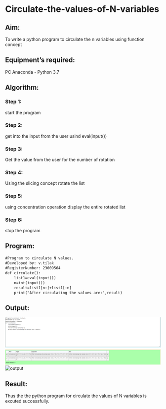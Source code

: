 # Circulate-the-values-of-N-variables
## Aim:
To write a python program to circulate the n variables using function concept
## Equipment’s required:
PC
Anaconda - Python 3.7
## Algorithm: 
### Step 1:
start the program
### Step 2:
get into the input from the user usind eval(input())
### Step 3:
Get the value from the user for the number of rotation
### Step 4:
Using the slicing concept rotate the list
### Step 5: 
using concentration operation display the entire rotated list
### Step 6:
stop the program
## Program:
```
#Program to circulate N values.
#Developed by: v.tilak
#RegisterNumber: 23009564
def circulate():
    list1=eval(input())
    n=int(input())
    result=list1[n:]+list1[:n]
    print("After circulating the values are:",result)
```

## Output:
![output](output.png)
![output](https://github.com/Thilak45/Circulate-the-values-of-N-variables/assets/138849161/6ccec3df-c0dc-4307-8d85-cc05aaf4d7ac)

## Result:
Thus the the python program for circulate the values of N variables is excuted successfully.
